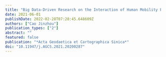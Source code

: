 ```yaml
---
title: "Big Data-Driven Research on the Interaction of Human Mobility Pattern and Urban Spatial Structure"
date: 2021-06-01
publishDate: 2022-02-28T07:28:45.648609Z
authors: ["Cao Jinzhou"]
publication_types: ["2"]
abstract: ""
featured: false
publication: "*Acta Geodaetica et Cartographica Sinica*"
doi: "10.11947/j.AGCS.2021.20200287"
---
```


